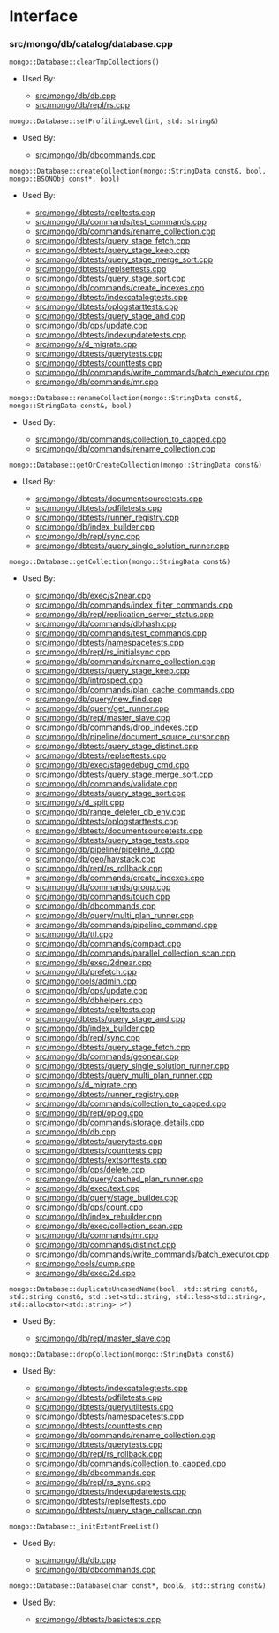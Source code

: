 
# Interface

### src/mongo/db/catalog/database.cpp

<div></div>

    mongo::Database::clearTmpCollections()

- Used By:

    - [src/mongo/db/db.cpp](../mongos\_and\_mongod\_mains)
    - [src/mongo/db/repl/rs.cpp](../replication)

<div></div>

    mongo::Database::setProfilingLevel(int, std::string&)

- Used By:

    - [src/mongo/db/dbcommands.cpp](../database\_commands)

<div></div>

    mongo::Database::createCollection(mongo::StringData const&, bool, mongo::BSONObj const*, bool)

- Used By:

    - [src/mongo/dbtests/repltests.cpp](../unit\_tests)
    - [src/mongo/db/commands/test\_commands.cpp](../database\_commands)
    - [src/mongo/db/commands/rename\_collection.cpp](../database\_commands)
    - [src/mongo/dbtests/query\_stage\_fetch.cpp](../unit\_tests)
    - [src/mongo/dbtests/query\_stage\_keep.cpp](../core\_query\_system)
    - [src/mongo/dbtests/query\_stage\_merge\_sort.cpp](../unit\_tests)
    - [src/mongo/dbtests/replsettests.cpp](../unit\_tests)
    - [src/mongo/dbtests/query\_stage\_sort.cpp](../unit\_tests)
    - [src/mongo/db/commands/create\_indexes.cpp](../database\_commands)
    - [src/mongo/dbtests/indexcatalogtests.cpp](../unit\_tests)
    - [src/mongo/dbtests/oplogstarttests.cpp](../unit\_tests)
    - [src/mongo/dbtests/query\_stage\_and.cpp](../unit\_tests)
    - [src/mongo/db/ops/update.cpp](../core\_query\_system)
    - [src/mongo/dbtests/indexupdatetests.cpp](../unit\_tests)
    - [src/mongo/s/d\_migrate.cpp](../sharding)
    - [src/mongo/dbtests/querytests.cpp](../unit\_tests)
    - [src/mongo/dbtests/counttests.cpp](../unit\_tests)
    - [src/mongo/db/commands/write\_commands/batch\_executor.cpp](../new\_wire\_protocol\_write\_commands)
    - [src/mongo/db/commands/mr.cpp](../database\_commands)

<div></div>

    mongo::Database::renameCollection(mongo::StringData const&, mongo::StringData const&, bool)

- Used By:

    - [src/mongo/db/commands/collection\_to\_capped.cpp](../database\_commands)
    - [src/mongo/db/commands/rename\_collection.cpp](../database\_commands)

<div></div>

    mongo::Database::getOrCreateCollection(mongo::StringData const&)

- Used By:

    - [src/mongo/dbtests/documentsourcetests.cpp](../unit\_tests)
    - [src/mongo/dbtests/pdfiletests.cpp](../unit\_tests)
    - [src/mongo/dbtests/runner\_registry.cpp](../unit\_tests)
    - [src/mongo/db/index\_builder.cpp](../indexing)
    - [src/mongo/db/repl/sync.cpp](../replication)
    - [src/mongo/dbtests/query\_single\_solution\_runner.cpp](../unit\_tests)

<div></div>

    mongo::Database::getCollection(mongo::StringData const&)

- Used By:

    - [src/mongo/db/exec/s2near.cpp](../core\_query\_system)
    - [src/mongo/db/commands/index\_filter\_commands.cpp](../database\_commands)
    - [src/mongo/db/repl/replication\_server\_status.cpp](../replication)
    - [src/mongo/db/commands/dbhash.cpp](../database\_commands)
    - [src/mongo/db/commands/test\_commands.cpp](../database\_commands)
    - [src/mongo/dbtests/namespacetests.cpp](../unit\_tests)
    - [src/mongo/db/repl/rs\_initialsync.cpp](../replication)
    - [src/mongo/db/commands/rename\_collection.cpp](../database\_commands)
    - [src/mongo/dbtests/query\_stage\_keep.cpp](../core\_query\_system)
    - [src/mongo/db/introspect.cpp](../client\_and\_operation\_tracking)
    - [src/mongo/db/commands/plan\_cache\_commands.cpp](../database\_commands)
    - [src/mongo/db/query/new\_find.cpp](../core\_query\_system)
    - [src/mongo/db/query/get\_runner.cpp](../core\_query\_system)
    - [src/mongo/db/repl/master\_slave.cpp](../replication)
    - [src/mongo/db/commands/drop\_indexes.cpp](../database\_commands)
    - [src/mongo/db/pipeline/document\_source\_cursor.cpp](../aggregation\_framework)
    - [src/mongo/dbtests/query\_stage\_distinct.cpp](../core\_query\_system)
    - [src/mongo/dbtests/replsettests.cpp](../unit\_tests)
    - [src/mongo/db/exec/stagedebug\_cmd.cpp](../core\_query\_system)
    - [src/mongo/dbtests/query\_stage\_merge\_sort.cpp](../unit\_tests)
    - [src/mongo/db/commands/validate.cpp](../database\_commands)
    - [src/mongo/dbtests/query\_stage\_sort.cpp](../unit\_tests)
    - [src/mongo/s/d\_split.cpp](../sharding)
    - [src/mongo/db/range\_deleter\_db\_env.cpp](../sharding)
    - [src/mongo/dbtests/oplogstarttests.cpp](../unit\_tests)
    - [src/mongo/dbtests/documentsourcetests.cpp](../unit\_tests)
    - [src/mongo/dbtests/query\_stage\_tests.cpp](../unit\_tests)
    - [src/mongo/db/pipeline/pipeline\_d.cpp](../aggregation\_framework)
    - [src/mongo/db/geo/haystack.cpp](../geo\_queries)
    - [src/mongo/db/repl/rs\_rollback.cpp](../replication)
    - [src/mongo/db/commands/create\_indexes.cpp](../database\_commands)
    - [src/mongo/db/commands/group.cpp](../database\_commands)
    - [src/mongo/db/commands/touch.cpp](../database\_commands)
    - [src/mongo/db/dbcommands.cpp](../database\_commands)
    - [src/mongo/db/query/multi\_plan\_runner.cpp](../core\_query\_system)
    - [src/mongo/db/commands/pipeline\_command.cpp](../aggregation\_framework)
    - [src/mongo/db/ttl.cpp](../indexing)
    - [src/mongo/db/commands/compact.cpp](../database\_commands)
    - [src/mongo/db/commands/parallel\_collection\_scan.cpp](../database\_commands)
    - [src/mongo/db/exec/2dnear.cpp](../core\_query\_system)
    - [src/mongo/db/prefetch.cpp](../page\_fault\_utilities)
    - [src/mongo/tools/admin.cpp](../tools)
    - [src/mongo/db/ops/update.cpp](../core\_query\_system)
    - [src/mongo/db/dbhelpers.cpp](../client\_and\_operation\_tracking)
    - [src/mongo/dbtests/repltests.cpp](../unit\_tests)
    - [src/mongo/dbtests/query\_stage\_and.cpp](../unit\_tests)
    - [src/mongo/db/index\_builder.cpp](../indexing)
    - [src/mongo/db/repl/sync.cpp](../replication)
    - [src/mongo/dbtests/query\_stage\_fetch.cpp](../unit\_tests)
    - [src/mongo/db/commands/geonear.cpp](../database\_commands)
    - [src/mongo/dbtests/query\_single\_solution\_runner.cpp](../unit\_tests)
    - [src/mongo/dbtests/query\_multi\_plan\_runner.cpp](../unit\_tests)
    - [src/mongo/s/d\_migrate.cpp](../sharding)
    - [src/mongo/dbtests/runner\_registry.cpp](../unit\_tests)
    - [src/mongo/db/commands/collection\_to\_capped.cpp](../database\_commands)
    - [src/mongo/db/repl/oplog.cpp](../replication)
    - [src/mongo/db/commands/storage\_details.cpp](../database\_commands)
    - [src/mongo/db/db.cpp](../mongos\_and\_mongod\_mains)
    - [src/mongo/dbtests/querytests.cpp](../unit\_tests)
    - [src/mongo/dbtests/counttests.cpp](../unit\_tests)
    - [src/mongo/dbtests/extsorttests.cpp](../unit\_tests)
    - [src/mongo/db/ops/delete.cpp](../core\_query\_system)
    - [src/mongo/db/query/cached\_plan\_runner.cpp](../core\_query\_system)
    - [src/mongo/db/exec/text.cpp](../core\_query\_system)
    - [src/mongo/db/query/stage\_builder.cpp](../core\_query\_system)
    - [src/mongo/db/ops/count.cpp](../core\_query\_system)
    - [src/mongo/db/index\_rebuilder.cpp](../indexing)
    - [src/mongo/db/exec/collection\_scan.cpp](../core\_query\_system)
    - [src/mongo/db/commands/mr.cpp](../database\_commands)
    - [src/mongo/db/commands/distinct.cpp](../database\_commands)
    - [src/mongo/db/commands/write\_commands/batch\_executor.cpp](../new\_wire\_protocol\_write\_commands)
    - [src/mongo/tools/dump.cpp](../tools)
    - [src/mongo/db/exec/2d.cpp](../core\_query\_system)

<div></div>

    mongo::Database::duplicateUncasedName(bool, std::string const&, std::string const&, std::set<std::string, std::less<std::string>, std::allocator<std::string> >*)

- Used By:

    - [src/mongo/db/repl/master\_slave.cpp](../replication)

<div></div>

    mongo::Database::dropCollection(mongo::StringData const&)

- Used By:

    - [src/mongo/dbtests/indexcatalogtests.cpp](../unit\_tests)
    - [src/mongo/dbtests/pdfiletests.cpp](../unit\_tests)
    - [src/mongo/dbtests/queryutiltests.cpp](../unit\_tests)
    - [src/mongo/dbtests/namespacetests.cpp](../unit\_tests)
    - [src/mongo/dbtests/counttests.cpp](../unit\_tests)
    - [src/mongo/db/commands/rename\_collection.cpp](../database\_commands)
    - [src/mongo/dbtests/querytests.cpp](../unit\_tests)
    - [src/mongo/db/repl/rs\_rollback.cpp](../replication)
    - [src/mongo/db/commands/collection\_to\_capped.cpp](../database\_commands)
    - [src/mongo/db/dbcommands.cpp](../database\_commands)
    - [src/mongo/db/repl/rs\_sync.cpp](../replication)
    - [src/mongo/dbtests/indexupdatetests.cpp](../unit\_tests)
    - [src/mongo/dbtests/replsettests.cpp](../unit\_tests)
    - [src/mongo/dbtests/query\_stage\_collscan.cpp](../unit\_tests)

<div></div>

    mongo::Database::_initExtentFreeList()

- Used By:

    - [src/mongo/db/db.cpp](../mongos\_and\_mongod\_mains)
    - [src/mongo/db/dbcommands.cpp](../database\_commands)

<div></div>

    mongo::Database::Database(char const*, bool&, std::string const&)

- Used By:

    - [src/mongo/dbtests/basictests.cpp](../unit\_tests)
